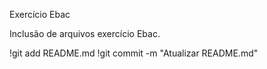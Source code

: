 Exercício Ebac

Inclusão de arquivos exercício Ebac.

!git add README.md
!git commit -m "Atualizar README.md"


